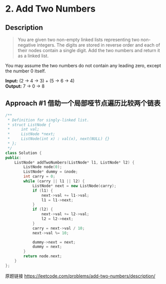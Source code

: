 # 2. Add Two Numbers

## Description  
> You are given two non-empty linked lists representing two non-negative integers. The digits are stored in reverse order and each of their nodes contain a single digit. Add the two numbers and return it as a linked list.

You may assume the two numbers do not contain any leading zero, except the number 0 itself.

**Input:** (2 -> 4 -> 3) + (5 -> 6 -> 4)   
**Output:** 7 -> 0 -> 8


## Approach #1 借助一个局部哑节点遍历比较两个链表
```C++
/**
 * Definition for singly-linked list.
 * struct ListNode {
 *     int val;
 *     ListNode *next;
 *     ListNode(int x) : val(x), next(NULL) {}
 * };
 */
class Solution {
public:
    ListNode* addTwoNumbers(ListNode* l1, ListNode* l2) {
        ListNode node(0);
        ListNode* dummy = &node;
        int carry = 0;     
        while (carry || l1 || l2) {
            ListNode* next = new ListNode(carry);
            if (l1) {
                next->val += l1->val;
                l1 = l1->next;
            }
            if (l2) {
                next->val += l2->val;
                l2 = l2->next;
            }
            carry = next->val / 10;
            next->val %= 10;

            dummy->next = next;
            dummy = next;
        }
        return node.next;
    }
};
```

原题链接 <https://leetcode.com/problems/add-two-numbers/description/>
